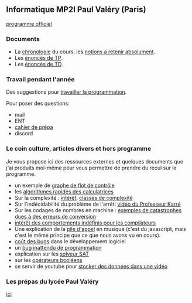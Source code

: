 ## Informatique MP2I Paul Valéry (Paris)

[programme officiel](https://cache.media.education.gouv.fr/file/SPE1-MEN-MESRI-4-2-2021/64/6/spe777_annexe_1373646.pdf)

<!-- ### Pendant les vacances entre la MP2I et la MPI

[cahier de vacances](https://ineskkk.github.io/cahier-de-vacances/)
-->

### Documents

* La [chronologie](Cours) du cours, les [notions à retenir absolument](Cours/indispensable.md).
* Les [énoncés de TP](TP2025-2026).
* Les [énoncés de TD](https://idf-75-est.elea.apps.education.fr/course/section.php?id=6645).


<!-- La base utilisée pour illustrer les cours est empruntée à -->
<!-- [Northeastern -->
<!-- University](https://raw.githubusercontent.com/northeastern-datalab/cs3200-activities/master/sql/300-SmallIMDB.txt). Et j'utiliserai [litecli](litecli.com/) comme client (pour la coloration et surtout la complétion automatique). -->

<!-- #### Quelques compléments en réponses aux questions:

* [exemple de codage d'un réel en flottant](https://cahier-de-prepa.fr/mp2i-pv/download?id=32)
-->

<!-- ### Le TD

Correction de la [question 15 du TD4](https://youtu.be/U2yNvtQT4u8). -->

### Travail pendant l'année

Des suggestions pour [travailler la programmation](TP/environnement.md).

Pour poser des questions:

* mail
* ENT
* [cahier de prépa](https://cahier-de-prepa.fr/mp2i-pv/)
* discord

### Le coin culture, articles divers et hors programme
Je vous propose ici des ressources externes et quelques documents que
j'ai produits moi-même pour vous permettre de prendre du recul sur le
programme.

* un exemple de [graphe de flot de
  contrôle](https://imgs.xkcd.com/comics/physics_safety_tip.png)
* les [algorithmes rapides des calculatrices](https://archived.hpcalc.org/laporte/LeSecretDesAlgorithmes.htm)
* Sur la complexité :
  [intérêt](https://www.lemonde.fr/blog/binaire/2021/04/16/henri-potier-a-lecole-de-la-complexite/),
  [classes de complexité](https://interstices.info/la-theorie-de-la-complexite-algorithmique/)
* Sur l'indécidabilité du problème de l'arrêt: [vidéo du Professeur Karré](https://www.youtube.com/watch?v=13O1qhX4Bqo)
* Sur les codages de nombres en machine : [exemples de catastrophes
  dues à des erreurs de conversion](https://www.iro.umontreal.ca/~mignotte/IFT2425/Disasters.html)
* [intérêt des comportements indéfinis pour les compilateurs](https://www.youtube.com/watch?app=desktop&v=yG1OZ69H_-o)
* Une explication de la [pile
  d'appel](https://www.youtube.com/watch?v=-PX0BV9hGZY) en musique
  (c'est du javascript, mais c'est le même principe que ce que nous
  avons vu en cours).
* [coût des
  bugs](https://medium.com/@ryancohane/financial-cost-of-software-bugs-51b4d193f107)
  dans le développement logiciel
* un [bug inattendu de programmation](https://arstechnica.com/cars/2022/02/radio-station-snafu-in-seattle-bricks-some-mazda-infotainment-systems/)
* explication sur les [solveur SAT](https://www.youtube.com/watch?v=hegPyaLJhGM)
* sur les [opérateurs booléens](https://twitter.com/mikeinspace/status/1503754795848450061)
* se servir de youtube pour [stocker des données dans une vidéo](https://hackaday.com/2023/02/21/youtube-as-infinite-file-storage/)


### Les prépas du lycée Paul Valéry
[ici](https://www.cpge-pv.fr)
